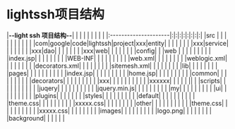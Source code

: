 # lightssh项目结构 #

|**--light ssh 项目结构--**| | | | | | | | |
|:---------------------|:|:|:|:|:|:|:|:|
|src                   | | | | | | | | |
|                      |com|google|code|lightssh|project|xxx|entity|
|                      |   |      |    |        |       |xxx|service|
|                      |   |      |    |        |       |xxx|dao|
|                      |   |      |    |        |       |xxx|web|
|                      |   |      |    |        |       |config| |
|web                   | | | | | | | |
|                      |index.jsp| | | | | | |
|                      |WEB-INF| | | | | | |
|                      |       |web.xml| | | | | |
|                      |       |weblogic.xml| | | | | |
|                      |       |decorators.xml| | | | | |
|                      |       |sitemesh.xml| | | | | |
|                      |       |lib| | | | | | |
|                      |pages| | | | | | | |
|                      |     |index.jsp| | | | | | |
|                      |     |home.jsp| | | | | | |
|                      |     |common| | | | | | |
|                      |     |decorators| | | | | | |
|                      |     |xxx| | | | | | |
|                      |     |   |xxxxxx| | | | | ||
|                      |scripts| | | | | | | |
|                      |       |juqery| | | | | | |
|                      |       |      |jquery.min.js| | | | | |
|                      |       |      |my| | | | | |
|                      |       |      |ui| | | | | |
|                      |       |      |plugins| | | | | |
|                      |styles| | | | | | |
|                      |      |default| | | | | | |
|                      |      |       |theme.css| | | | | |
|                      |      |       |xxxxx.css| | | | | |
|                      |      |other| | | | | | |
|                      |      |       |theme.css| | | | | | |
|                      |      |     |xxxxx.css| | | | | | |
|                      |images| | | | | | |
|                      |      |logo.png| | | | | |
|                      |      |background| | | | | |